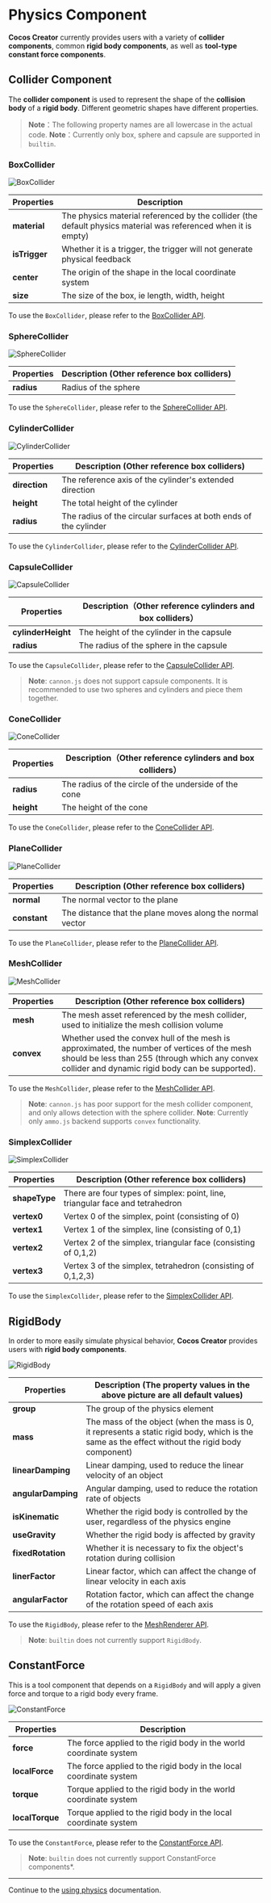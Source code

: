 # Physics Component

__Cocos Creator__ currently provides users with a variety of __collider components__, common __rigid body components__, as well as __tool-type constant force components__.

## Collider Component

The __collider component__ is used to represent the shape of the __collision body__ of a __rigid body__. Different geometric shapes have different properties.

> **Note**：The following property names are all lowercase in the actual code.
> **Note**：Currently only box, sphere and capsule are supported in `builtin`.

### BoxCollider

![BoxCollider](img/collider-box.jpg)

  Properties | Description
  ---|---
  **material** | The physics material referenced by the collider (the default physics material was referenced when it is empty)
  **isTrigger** | Whether it is a trigger, the trigger will not generate physical feedback
  **center** | The origin of the shape in the local coordinate system
  **size** | The size of the box, ie length, width, height

To use the `BoxCollider`, please refer to the [BoxCollider API](https://docs.cocos.com/creator3d/api/en/classes/physics.boxcollider.html).

### SphereCollider

![SphereCollider](img/collider-sphere.jpg)

Properties | Description (Other reference box colliders)
---|---
**radius** | Radius of the sphere

To use the `SphereCollider`, please refer to the [SphereCollider API](https://docs.cocos.com/creator3d/api/en/classes/physics.spherecollider.html).

### CylinderCollider

![CylinderCollider](img/collider-cylinder.jpg)

Properties | Description (Other reference box colliders)
---|---
**direction** | The reference axis of the cylinder's extended direction
**height** | The total height of the cylinder
**radius** | The radius of the circular surfaces at both ends of the cylinder

To use the `CylinderCollider`, please refer to the [CylinderCollider API](https://docs.cocos.com/creator3d/api/en/classes/physics.cylindercollider.html).

### CapsuleCollider

![CapsuleCollider](img/collider-capsule.jpg)

Properties | Description（Other reference cylinders and box colliders）
---|---
**cylinderHeight** | The height of the cylinder in the capsule
**radius** | The radius of the sphere in the capsule

To use the `CapsuleCollider`, please refer to the [CapsuleCollider API](https://docs.cocos.com/creator3d/api/en/classes/physics.capsulecollider.html).

> **Note**: `cannon.js` does not support capsule components. It is recommended to use two spheres and cylinders and piece them together.

### ConeCollider

![ConeCollider](img/collider-cone.jpg)

Properties | Description（Other reference cylinders and box colliders）
---|---
**radius** | The radius of the circle of the underside of the cone
**height** | The height of the cone

To use the `ConeCollider`, please refer to the [ConeCollider API](https://docs.cocos.com/creator3d/api/en/classes/physics.conecollider.html).

### PlaneCollider

![PlaneCollider](img/collider-plane.jpg)

Properties | Description (Other reference box colliders)
---|---
**normal** | The normal vector to the plane
**constant** | The distance that the plane moves along the normal vector

To use the `PlaneCollider`, please refer to the [PlaneCollider API](https://docs.cocos.com/creator3d/api/en/classes/physics.planecollider.html).

### MeshCollider

![MeshCollider](img/collider-mesh.jpg)

Properties | Description (Other reference box colliders)
---|---
**mesh** | The mesh asset referenced by the mesh collider, used to initialize the mesh collision volume
**convex** | Whether used the convex hull of the mesh is approximated, the number of vertices of the mesh should be less than 255 (through which any convex collider and dynamic rigid body can be supported).

To use the `MeshCollider`, please refer to the [MeshCollider API](https://docs.cocos.com/creator3d/api/en/classes/physics.meshcollider.html).

> **Note**: `cannon.js` has poor support for the mesh collider component, and only allows detection with the sphere collider.
> **Note**: Currently only `ammo.js` backend supports `convex` functionality.

### SimplexCollider

![SimplexCollider](img/collider-simplex.jpg)

Properties | Description (Other reference box colliders)
---|---
**shapeType** | There are four types of simplex: point, line, triangular face and tetrahedron
**vertex0** | Vertex 0 of the simplex, point (consisting of 0)
**vertex1** | Vertex 1 of the simplex, line (consisting of 0,1)
**vertex2** | Vertex 2 of the simplex, triangular face (consisting of 0,1,2)
**vertex3** | Vertex 3 of the simplex, tetrahedron (consisting of 0,1,2,3)

To use the `SimplexCollider`, please refer to the [SimplexCollider API](https://docs.cocos.com/creator3d/api/en/classes/physics.simplexcollider.html).

## RigidBody

In order to more easily simulate physical behavior, __Cocos Creator__ provides users with __rigid body components__.

![RigidBody](img/rigid-body.jpg)

Properties | Description (The property values ​​in the above picture are all default values)
---|---
**group** | The group of the physics element
**mass** | The mass of the object (when the mass is 0, it represents a static rigid body, which is the same as the effect without the rigid body component)
**linearDamping** | Linear damping, used to reduce the linear velocity of an object
**angularDamping** | Angular damping, used to reduce the rotation rate of objects
**isKinematic** | Whether the rigid body is controlled by the user, regardless of the physics engine
**useGravity** | Whether the rigid body is affected by gravity
**fixedRotation** | Whether it is necessary to fix the object's rotation during collision
**linerFactor** | Linear factor, which can affect the change of linear velocity in each axis
**angularFactor** | Rotation factor, which can affect the change of the rotation speed of each axis

To use the `RigidBody`, please refer to the [MeshRenderer API](https://docs.cocos.com/creator3d/api/en/classes/physics.rigidbody.html).

> **Note**: `builtin` does not currently support `RigidBody`.

## ConstantForce

This is a tool component that depends on a `RigidBody` and will apply a given force and torque to a rigid body every frame.

![ConstantForce](img/constant-force.jpg)

Properties | Description
---|---
**force** | The force applied to the rigid body in the world coordinate system
**localForce** | The force applied to the rigid body in the local coordinate system
**torque** | Torque applied to the rigid body in the world coordinate system
**localTorque** | Torque applied to the rigid body in the local coordinate system

To use the `ConstantForce`, please refer to the [ConstantForce API](https://docs.cocos.com/creator3d/api/en/classes/physics.constantforce.html).

> **Note**: `builtin` does not currently support ConstantForce components*.

---

Continue to the [using physics](physics-use.md) documentation.

